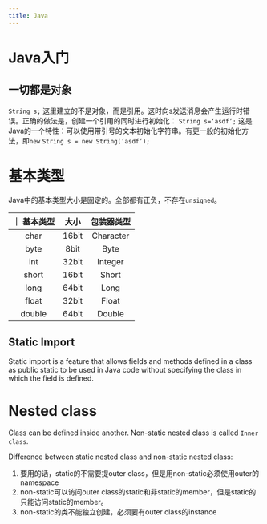 ```yaml
---
title: Java
---
```


# Java入门

## 一切都是对象

`String s;`
这里建立的不是对象，而是引用。这时向s发送消息会产生运行时错误。正确的做法是，创建一个引用的同时进行初始化：
`String s=‘asdf’;`
这是Java的一个特性：可以使用带引号的文本初始化字符串。有更一般的初始化方法，即`new`
`String s = new String(‘asdf’);`

# 基本类型

Java中的基本类型大小是固定的。全部都有正负，不存在`unsigned`。

｜ 基本类型 | 大小 | 包装器类型 |
| :---: | :---: | :---: |
| char | 16bit | Character |
| byte | 8bit | Byte |
| int | 32bit | Integer |
| short | 16bit | Short |
| long | 64bit | Long |
| float | 32bit | Float |
| double | 64bit | Double |

Static Import
-------------

Static import is a feature
that allows fields and methods defined in a class as public static
to be used in Java code
without specifying the class in which the field is defined.

Nested class
============

Class can be defined inside another.
Non-static nested class is called `Inner class`.

Difference between static nested class and non-static nested class:

1. 要用的话，static的不需要提outer class，但是用non-static必须使用outer的namespace
2. non-static可以访问outer class的static和非static的member，但是static的只能访问static的member。
3. non-static的类不能独立创建，必须要有outer class的instance
